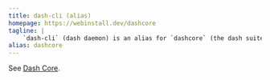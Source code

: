 ```yaml
---
title: dash-cli (alias)
homepage: https://webinstall.dev/dashcore
tagline: |
    `dash-cli` (dash daemon) is an alias for `dashcore` (the dash suite)
alias: dashcore
---
```


See [Dash Core](/dashcore).
